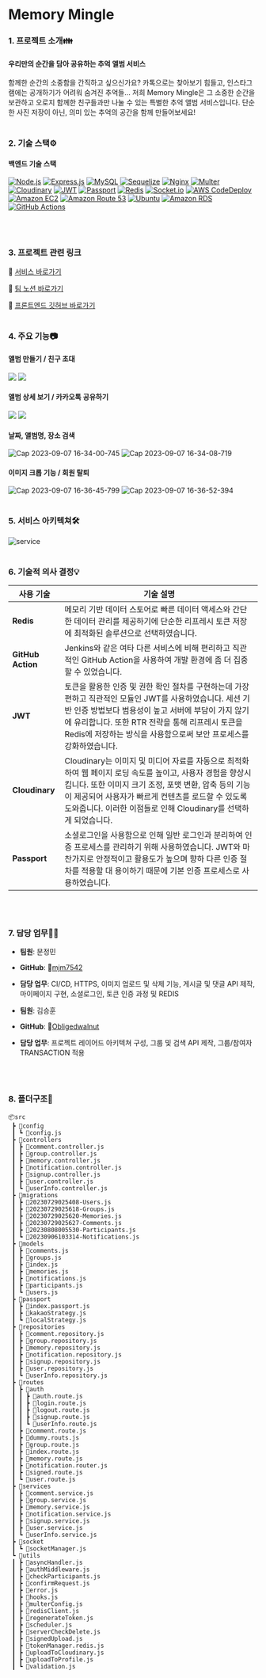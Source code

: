 # Memory Mingle

### 1. 프로젝트 소개👪

#### 우리만의 순간을 담아 공유하는 추억 앨범 서비스
함께한 순간의 소중함을 간직하고 싶으신가요? 카톡으로는 찾아보기 힘들고, 인스타그램에는 공개하기가 어려워 숨겨진 추억들… 저희 Memory Mingle은 그 소중한 순간을 보관하고 오로지 함께한 친구들과만 나눌 수 있는 특별한 추억 앨범 서비스입니다. 단순한 사진 저장이 아닌, 의미 있는 추억의 공간을 함께 만들어보세요!
<br />
<br />


### 2. 기술 스택⚙️
#### 백엔드 기술 스택
[![Node.js](https://img.shields.io/badge/Node.js-%23339933.svg?style=for-the-badge&logo=node.js&logoColor=white)](https://nodejs.org/) [![Express.js](https://img.shields.io/badge/Express.js-%23000000.svg?style=for-the-badge)](https://expressjs.com/) [![MySQL](https://img.shields.io/badge/MySQL-%234479A1.svg?style=for-the-badge&logo=mysql&logoColor=white)](https://www.mysql.com/) [![Sequelize](https://img.shields.io/badge/Sequelize-%23436AAE.svg?style=for-the-badge&logo=sequelize&logoColor=white)](https://sequelize.org/) [![Nginx](https://img.shields.io/badge/Nginx-%23009639.svg?style=for-the-badge&logo=nginx&logoColor=white)](https://www.nginx.com/) [![Multer](https://img.shields.io/badge/Multer-%238B61A5.svg?style=for-the-badge)](https://www.npmjs.com/package/multer) [![Cloudinary](https://img.shields.io/badge/Cloudinary-%2393A5F3.svg?style=for-the-badge)](https://cloudinary.com/) [![JWT](https://img.shields.io/badge/JWT-%230A74DA.svg?style=for-the-badge)](https://jwt.io/) [![Passport](https://img.shields.io/badge/Passport-%23000000.svg?style=for-the-badge)](http://www.passportjs.org/) [![Redis](https://img.shields.io/badge/Redis-%23DC382D.svg?style=for-the-badge&logo=redis&logoColor=white)](https://redis.io/) [![Socket.io](https://img.shields.io/badge/Socket.io-%23000000.svg?style=for-the-badge&logo=socket.io)](https://socket.io/) [![AWS CodeDeploy](https://img.shields.io/badge/AWS_CodeDeploy-%23FF9900.svg?style=for-the-badge&logo=amazon-aws)](https://aws.amazon.com/codedeploy/) [![Amazon EC2](https://img.shields.io/badge/Amazon_EC2-%23FF9900.svg?style=for-the-badge&logo=amazon-aws)](https://aws.amazon.com/ec2/) [![Amazon Route 53](https://img.shields.io/badge/Amazon_Route_53-%23FF9900.svg?style=for-the-badge&logo=amazon-aws)](https://aws.amazon.com/route53/) [![Ubuntu](https://img.shields.io/badge/Ubuntu-%23E95420.svg?style=for-the-badge&logo=ubuntu&logoColor=white)](https://ubuntu.com/) [![Amazon RDS](https://img.shields.io/badge/Amazon_RDS-%23FF9900.svg?style=for-the-badge&logo=amazon-aws)](https://aws.amazon.com/rds/) [![GitHub Actions](https://img.shields.io/badge/GitHub_Actions-%23167164.svg?style=for-the-badge&logo=github-actions&logoColor=white)](https://github.com/features/actions)


<br />
<br />


### 3. 프로젝트 관련 링크

🔗 [서비스 바로가기](https://memorymingle.shop/)

🔗 [팀 노션 바로가기](https://brass-result-164.notion.site/5-S-A-MemoryMingle-9286b897c31947e0aa144fdcf521d46f?pvs=4)

🔗 [프론트엔드 깃허브 바로가기](https://github.com/MemoryMingle/FE)
<br />
<br />


### 4. 주요 기능📷

#### 앨범 만들기 / 친구 초대
![](https://github.com/MemoryMingle/FE/assets/135217349/1f63d4a4-8cef-44c7-906a-a066a0820396)
![](https://github.com/MemoryMingle/FE/assets/135217349/e72dea65-a438-4da5-947d-a4a54f2d6c10)
<br/>

#### 앨범 상세 보기 / 카카오톡 공유하기
![](https://github.com/MemoryMingle/FE/assets/135217349/868865de-cbd0-441f-9c54-0e94eba89127)
![](https://github.com/MemoryMingle/FE/assets/135217349/0d386f75-2bae-40ba-b830-df28980771e5)
<br/>

#### 날짜, 앨범명, 장소 검색
![Cap 2023-09-07 16-34-00-745](https://github.com/MemoryMingle/FE/assets/135217349/78d62342-abf1-47ed-b950-d80a559998d9)
![Cap 2023-09-07 16-34-08-719](https://github.com/MemoryMingle/FE/assets/135217349/f7968e01-d613-4184-937d-fe47544eb42a)

#### 이미지 크롭 기능 / 회원 탈퇴
![Cap 2023-09-07 16-36-45-799](https://github.com/MemoryMingle/FE/assets/135217349/2cf6fa6e-52c3-4950-acf8-22ccc214445e)
![Cap 2023-09-07 16-36-52-394](https://github.com/MemoryMingle/FE/assets/135217349/678b6378-d7fa-4b42-b344-aaecdd45dd71)
<br/>
<br/>


### 5. 서비스 아키텍쳐🛠️
![service](https://github.com/MemoryMingle/FE/assets/135217349/dadc4ff3-8f13-45a5-8a36-f01f9f394f2d)
<br/>
<br/>


### 6. 기술적 의사 결정💡
| 사용 기술             | 기술 설명                                                                                                                                                                                                             |
| --------------------- | ----------------------------------------------------------------------------------------------------------------------------------------------------------------------------------------------------------------------------------------------------------------------------------------------------------------------------------------------------------------------------------------------------------------------------------------------- |
| **Redis** | 메모리 기반 데이터 스토어로 빠른 데이터 액세스와 간단한 데이터 관리를 제공하기에 단순한 리프레시 토큰 저장에 최적화된 솔루션으로 선택하였습니다.                                                                                   |
| **GitHub Action**            | Jenkins와 같은 여타 다른 서비스에 비해 편리하고 직관적인 GitHub Action을 사용하여 개발 환경에 좀 더 집중할 수 있었습니다.                                                                                                            |
| **JWT**             | 토큰을 활용한 인증 및 권한 확인 절차를 구현하는데 가장 편하고 직관적인 모듈인 JWT를 사용하였습니다. 세션 기반 인증 방법보다 범용성이 높고 서버에 부담이 가지 않기에 유리합니다. 또한 RTR 전략을 통해 리프레시 토큰을 Redis에 저장하는 방식을 사용함으로써 보안 프로세스를 강화하였습니다.                                                                                                                                                                        
| **Cloudinary**       | Cloudinary는 이미지 및 미디어 자료를 자동으로 최적화하여 웹 페이지 로딩 속도를 높이고, 사용자 경험을 향상시킵니다. 또한 이미지 크기 조정, 포맷 변환, 압축 등의 기능이 제공되어 사용자가 빠르게 컨텐츠를 로드할 수 있도록 도와줍니다. 이러한 이점들로 인해 Cloudinary를 선택하게 되었습니다.|
| **Passport** | 소셜로그인을 사용함으로 인해 일반 로그인과 분리하여 인증 프로세스를 관리하기 위해 사용하였습니다. JWT와 마찬가지로 안정적이고 활용도가 높으며 향하 다른 인증 절차를 적용할 대 용이하기 때문에 기본 인증 프로세스로 사용하였습니다.                                                                           |
         
<br/>
<br/>


### 7. 담당 업무🧑‍💻

- **팀원**: 문정민
- **GitHub**: 🔗[mjm7542](https://github.com/mjm7542)
- **담당 업무**: CI/CD, HTTPS, 이미지 업로드 및 삭제 기능, 게시글 및 댓글 API 제작, 마이페이지 구현, 소셜로그인, 토큰 인증 과정 및 REDIS

- **팀원**: 김승훈
- **GitHub**: 🔗[Obligedwalnut](https://github.com/Obligedwalnut)
- **담당 업무**: 프로젝트 레이어드 아키텍쳐 구성, 그룹 및 검색 API 제작, 그룹/참여자 TRANSACTION 적용

<br/>
<br/>


### 8. 폴더구조📂
```
📦src
 ┣ 📂config
 ┃ ┗ 📜config.js
 ┣ 📂controllers
 ┃ ┣ 📜comment.controller.js
 ┃ ┣ 📜group.controller.js
 ┃ ┣ 📜memory.controller.js
 ┃ ┣ 📜notification.controller.js
 ┃ ┣ 📜signup.controller.js
 ┃ ┣ 📜user.controller.js
 ┃ ┗ 📜userInfo.controller.js
 ┣ 📂migrations
 ┃ ┣ 📜20230729025408-Users.js
 ┃ ┣ 📜20230729025618-Groups.js
 ┃ ┣ 📜20230729025620-Memories.js
 ┃ ┣ 📜20230729025627-Comments.js
 ┃ ┣ 📜20230808005530-Participants.js
 ┃ ┗ 📜20230906103314-Notifications.js
 ┣ 📂models
 ┃ ┣ 📜comments.js
 ┃ ┣ 📜groups.js
 ┃ ┣ 📜index.js
 ┃ ┣ 📜memories.js
 ┃ ┣ 📜notifications.js
 ┃ ┣ 📜participants.js
 ┃ ┗ 📜users.js
 ┣ 📂passport
 ┃ ┣ 📜index.passport.js
 ┃ ┣ 📜kakaoStrategy.js
 ┃ ┗ 📜localStrategy.js
 ┣ 📂repositories
 ┃ ┣ 📜comment.repository.js
 ┃ ┣ 📜group.repository.js
 ┃ ┣ 📜memory.repository.js
 ┃ ┣ 📜notification.repository.js
 ┃ ┣ 📜signup.repository.js
 ┃ ┣ 📜user.repository.js
 ┃ ┗ 📜userInfo.repository.js
 ┣ 📂routes
 ┃ ┣ 📂auth
 ┃ ┃ ┣ 📜auth.route.js
 ┃ ┃ ┣ 📜login.route.js
 ┃ ┃ ┣ 📜logout.route.js
 ┃ ┃ ┣ 📜signup.route.js
 ┃ ┃ ┗ 📜userInfo.route.js
 ┃ ┣ 📜comment.route.js
 ┃ ┣ 📜dummy.routs.js
 ┃ ┣ 📜group.route.js
 ┃ ┣ 📜index.route.js
 ┃ ┣ 📜memory.route.js
 ┃ ┣ 📜notification.router.js
 ┃ ┣ 📜signed.route.js
 ┃ ┗ 📜user.route.js
 ┣ 📂services
 ┃ ┣ 📜comment.service.js
 ┃ ┣ 📜group.service.js
 ┃ ┣ 📜memory.service.js
 ┃ ┣ 📜notification.service.js
 ┃ ┣ 📜signup.service.js
 ┃ ┣ 📜user.service.js
 ┃ ┗ 📜userInfo.service.js
 ┣ 📂socket
 ┃ ┗ 📜socketManager.js
 ┗ 📂utils
 ┃ ┣ 📜asyncHandler.js
 ┃ ┣ 📜authMiddleware.js
 ┃ ┣ 📜checkParticipants.js
 ┃ ┣ 📜confirmRequest.js
 ┃ ┣ 📜error.js
 ┃ ┣ 📜hooks.js
 ┃ ┣ 📜multerConfig.js
 ┃ ┣ 📜redisClient.js
 ┃ ┣ 📜regenerateToken.js
 ┃ ┣ 📜scheduler.js
 ┃ ┣ 📜serverCheckDelete.js
 ┃ ┣ 📜signedUpload.js
 ┃ ┣ 📜tokenManager.redis.js
 ┃ ┣ 📜uploadToCloudinary.js
 ┃ ┣ 📜uploadToProfile.js
 ┃ ┗ 📜validation.js
```
